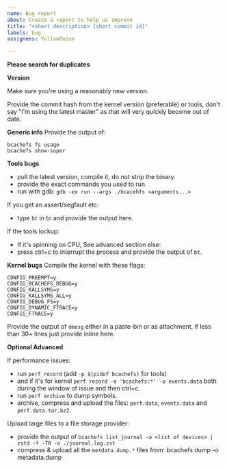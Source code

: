 ```yaml
---
name: Bug report
about: Create a report to help us improve
title: "<short description> [short commit id]"
labels: bug
assignees: YellowOnion

---
```


**Please search for duplicates**

**Version**

Make sure you're using a reasonably new version.

Provide the commit hash from the kernel version (preferable) or tools, don't say "I'm using the latest master" as that will very quickly become out of date.

**Generic info**
Provide the output of:
```
bcachefs fs usage
bcachefs show-super
```
**Tools bugs**

* pull the latest version, compile it, do not strip the binary.
* provide the exact commands you used to run.
* run with gdb: `gdb -ex run --args ./bcacehfs <arguments...>`

If you get an assert/segfault etc:
* type `bt` in to and provide the output here.

If the tools lockup:
* If it's spinning on CPU, See advanced section else:
* press ctrl+c to interrupt the process and provide the output of `bt`.

**Kernel bugs**
Compile the kernel with these flags:

```
CONFIG_PREEMPT=y
CONFIG_BCACHEFS_DEBUG=y
CONFIG_KALLSYMS=y
CONFIG_KALLSYMS_ALL=y
CONFIG_DEBUG_FS=y
CONFIG_DYNAMIC_FTRACE=y
CONFIG_FTRACE=y
```
Provide the output of `dmesg` either in a paste-bin or as attachment, if less than 30~ lines just provide inline here.


**Optional Advanced**

If performance issues:
* run `perf record` (add `-p $(pidof bcachefs)` for tools)
* and if it's for kernel `perf record -e 'bcachefs:*' -o events.data` both during the window of issue and then ctrl+c.
* run `perf archive` to dump symbols.
* archive, compress and upload the files: `perf.data`, `events.data` and `perf.data.tar.bz2`.

Upload large files to a file storage provider:

* provide the output of `bcachefs list_journal -a <list of devices> | zstd -f -T0 -o ./journal.log.zst`
* compress & upload all the `metdata.dump.*` files from: bcachefs dump -o metadata.dump <list of devices>

